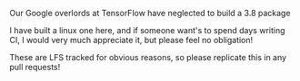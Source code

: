 Our Google overlords at TensorFlow have neglected to build a 3.8 package

I have built a linux one here, and if someone want's to spend days writing CI,
I would very much appreciate it, but please feel no obligation!

These are LFS tracked for obvious reasons, so please replicate this in any
pull requests!

